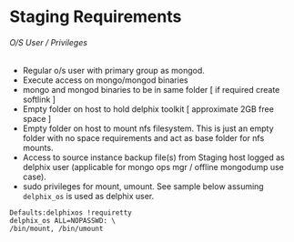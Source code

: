 # Staging Requirements

###### O/S User / Privileges

- Regular o/s user with primary group as mongod.  
- Execute access on mongo/mongod binaries  
- mongo and mongod binaries to be in same folder [ if required create softlink ]  
- Empty folder on host to hold delphix toolkit  [ approximate 2GB free space ]  
- Empty folder on host to mount nfs filesystem. This is just an empty folder with no space requirements and act as base folder for nfs mounts.  
- Access to source instance backup file(s) from Staging host logged as delphix user (applicable for mongo ops mgr / offline mongodump use case).  
- sudo privileges for mount, umount. See sample below assuming `delphix_os` is used as delphix user.  

```shell
Defaults:delphixos !requiretty
delphix_os ALL=NOPASSWD: \
/bin/mount, /bin/umount
```  
